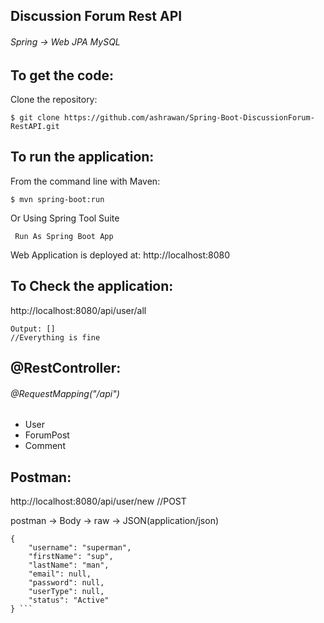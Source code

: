 ## Discussion Forum Rest API
###### Spring -> Web JPA MySQL

To get the code:
-------------------
Clone the repository:

    $ git clone https://github.com/ashrawan/Spring-Boot-DiscussionForum-RestAPI.git
    
To run the application:
-------------------	
From the command line with Maven:

    $ mvn spring-boot:run
    
Or Using Spring Tool Suite

     Run As Spring Boot App
     
Web Application is deployed at: http://localhost:8080

    
To Check the application:
-------------------	
   http://localhost:8080/api/user/all
   
    Output: [] 
    //Everything is fine
    
    
@RestController:
-------------------	
###### @RequestMapping("/api")
* User
* ForumPost
* Comment

Postman:
-------------------	
   http://localhost:8080/api/user/new         //POST

postman -> Body -> raw -> JSON(application/json)

``` 
{
    "username": "superman",
    "firstName": "sup",
    "lastName": "man",
    "email": null,
    "password": null,
    "userType": null,
    "status": "Active"
} ```
   
